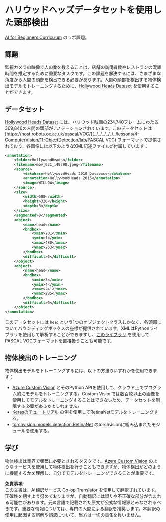 <!--
CO_OP_TRANSLATOR_METADATA:
{
  "original_hash": "ad568d55ae65c856fe929fc2b278510a",
  "translation_date": "2025-08-24T21:09:48+00:00",
  "source_file": "lessons/4-ComputerVision/11-ObjectDetection/lab/README.md",
  "language_code": "ja"
}
-->
# ハリウッドヘッズデータセットを使用した頭部検出

[AI for Beginners Curriculum](https://github.com/microsoft/ai-for-beginners) のラボ課題。

## 課題

監視カメラの映像で人の数を数えることは、店舗の訪問者数やレストランの混雑時間を推定するために重要なタスクです。この課題を解決するには、さまざまな角度から人間の頭部を検出できる必要があります。人間の頭部を検出する物体検出モデルをトレーニングするために、[Hollywood Heads Dataset](https://www.di.ens.fr/willow/research/headdetection/) を使用することができます。

## データセット

[Hollywood Heads Dataset](https://www.di.ens.fr/willow/research/headdetection/release/HollywoodHeads.zip) には、ハリウッド映画の224,740フレームにわたる369,846の人間の頭部がアノテーションされています。このデータセットは [https://host.robots.ox.ac.uk/pascal/VOC/](../../../../../../lessons/4-ComputerVision/11-ObjectDetection/lab/PASCAL VOC) フォーマットで提供されており、各画像には以下のようなXML記述ファイルが付属しています：

```xml
<annotation>
	<folder>HollywoodHeads</folder>
	<filename>mov_021_149390.jpeg</filename>
	<source>
		<database>HollywoodHeads 2015 Database</database>
		<annotation>HollywoodHeads 2015</annotation>
		<image>WILLOW</image>
	</source>
	<size>
		<width>608</width>
		<height>320</height>
		<depth>3</depth>
	</size>
	<segmented>0</segmented>
	<object>
		<name>head</name>
		<bndbox>
			<xmin>201</xmin>
			<ymin>1</ymin>
			<xmax>480</xmax>
			<ymax>263</ymax>
		</bndbox>
		<difficult>0</difficult>
	</object>
	<object>
		<name>head</name>
		<bndbox>
			<xmin>3</xmin>
			<ymin>4</ymin>
			<xmax>241</xmax>
			<ymax>285</ymax>
		</bndbox>
		<difficult>0</difficult>
	</object>
</annotation>
```

このデータセットには `head` という1つのオブジェクトクラスしかなく、各頭部についてバウンディングボックスの座標が提供されています。XMLはPythonライブラリを使用して解析することができますし、[このライブラリ](https://pypi.org/project/pascal-voc/) を使用してPASCAL VOCフォーマットを直接扱うことも可能です。

## 物体検出のトレーニング

物体検出モデルをトレーニングするには、以下の方法のいずれかを使用できます：

* [Azure Custom Vision](https://docs.microsoft.com/azure/cognitive-services/custom-vision-service/quickstarts/object-detection?tabs=visual-studio&WT.mc_id=academic-77998-cacaste) とそのPython APIを使用して、クラウド上でプログラム的にモデルをトレーニングする。Custom Visionでは数百枚以上の画像を使用してモデルをトレーニングすることはできないため、データセットを制限する必要があるかもしれません。
* [Kerasのチュートリアル](https://keras.io/examples/vision/retinanet/) の例を使用してRetinaNetモデルをトレーニングする。
* [torchvision.models.detection.RetinaNet](https://pytorch.org/vision/stable/_modules/torchvision/models/detection/retinanet.html) のtorchvisionに組み込まれたモジュールを使用する。

## 学び

物体検出は業界で頻繁に必要とされるタスクです。[Azure Custom Vision](https://docs.microsoft.com/azure/cognitive-services/custom-vision-service/quickstarts/object-detection?tabs=visual-studio&WT.mc_id=academic-77998-cacaste) のようなサービスを使用して物体検出を行うこともできますが、物体検出がどのように機能するかを理解し、自分でモデルをトレーニングできることが重要です。

**免責事項**:  
この文書は、AI翻訳サービス [Co-op Translator](https://github.com/Azure/co-op-translator) を使用して翻訳されています。正確性を期すよう努めておりますが、自動翻訳には誤りや不正確な部分が含まれる可能性があります。元の言語で記載された原文が公式な情報源とみなされるべきです。重要な情報については、専門の人間による翻訳を推奨します。本翻訳の使用に起因する誤解や誤認について、当方は一切の責任を負いません。